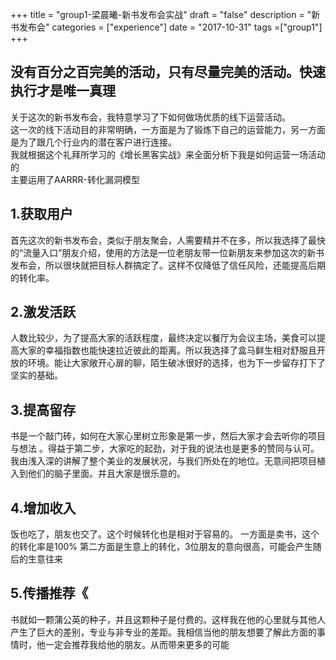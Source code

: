 +++
title = "group1-梁晨曦-新书发布会实战"
draft = "false"
description = "新书发布会"
categories = ["experience"]
date = "2017-10-31"
tags =["group1"]
+++

## 没有百分之百完美的活动，只有尽量完美的活动。快速执行才是唯一真理<br/>
关于这次的新书发布会，我特意学习了下如何做场优质的线下运营活动。<br/>
这一次的线下活动目的非常明确，一方面是为了锻炼下自己的运营能力，另一方面是为了跟几个行业内的潜在客户进行连接。<br/>
我就根据这个礼拜所学习的《增长黑客实战》来全面分析下我是如何运营一场活动的<br/>
主要运用了AARRR-转化漏洞模型<br/>
## 1.获取用户<br/>
首先这次的新书发布会，类似于朋友聚会，人需要精并不在多，所以我选择了最快的“流量入口”朋友介绍，使用的方法是一位老朋友带一位新朋友来参加这次的新书发布会，所以很块就把目标人群搞定了。这样不仅降低了信任风险，还能提高后期的转化率。
## 2.激发活跃<br/>
人数比较少，为了提高大家的活跃程度，最终决定以餐厅为会议主场，美食可以提高大家的幸福指数也能快速拉近彼此的距离。所以我选择了盒马鲜生相对舒服且开放的环境。能让大家敞开心扉的聊，陌生破冰很好的选择，也为下一步留存打下了坚实的基础。
## 3.提高留存<br/>
书是一个敲门砖，如何在大家心里树立形象是第一步，然后大家才会去听你的项目与想法
。得益于第二步，大家吃的起劲，对于我的说法也是更多的赞同与认可。我由浅入深的讲解了整个美业的发展状况，与我们所处在的地位。无意间把项目植入到他们的脑子里面。并且大家是很乐意的。
## 4.增加收入<br/>
饭也吃了，朋友也交了。这个时候转化也是相对于容易的。
一方面是卖书，这个的转化率是100%
第二方面是生意上的转化，3位朋友的意向很高，可能会产生随后的生意往来
## 5.传播推荐《<br/>
书就如一颗蒲公英的种子，并且这颗种子是付费的。这样我在他的心里就与其他人产生了巨大的差别，专业与非专业的差距。我相信当他的朋友想要了解此方面的事情时，他一定会推荐我给他的朋友。从而带来更多的可能
